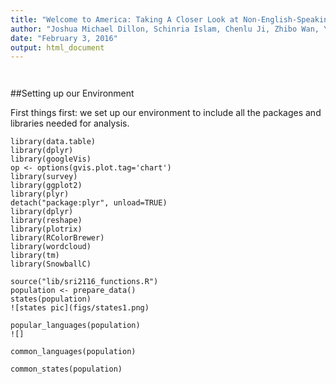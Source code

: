 ```yaml
---
title: "Welcome to America: Taking A Closer Look at Non-English-Speaking Immigrants in the ACS 2013"
author: "Joshua Michael Dillon, Schinria Islam, Chenlu Ji, Zhibo Wan, Yuan Zhao"
date: "February 3, 2016"
output: html_document
---
```



```{r}


```

##Setting up our Environment

First things first: we set up our environment to include all the packages and libraries needed for analysis.


```{r}
library(data.table)
library(dplyr)
library(googleVis)
op <- options(gvis.plot.tag='chart')
library(survey)
library(ggplot2)
library(plyr)
detach("package:plyr", unload=TRUE)
library(dplyr)
library(reshape)
library(plotrix)
library(RColorBrewer)
library(wordcloud)
library(tm)
library(SnowballC)
```

```{r}
source("lib/sri2116_functions.R")
population <- prepare_data()
states(population)
![states pic](figs/states1.png)

```

```{r}
popular_languages(population)
![]

```

```{r}
common_languages(population)
```

```{r}
common_states(population)
```

```{r}

```

```{r}

```

```{r}

```

